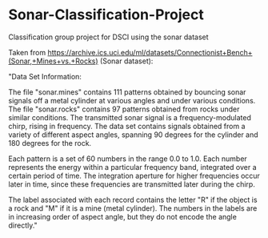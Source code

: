# Sonar-Classification-Project
Classification group project for DSCI using the sonar dataset

Taken from https://archive.ics.uci.edu/ml/datasets/Connectionist+Bench+(Sonar,+Mines+vs.+Rocks) (Sonar dataset):

"Data Set Information:

The file "sonar.mines" contains 111 patterns obtained by bouncing sonar signals off a metal cylinder at various angles and under various conditions. The file "sonar.rocks" contains 97 patterns obtained from rocks under similar conditions. The transmitted sonar signal is a frequency-modulated chirp, rising in frequency. The data set contains signals obtained from a variety of different aspect angles, spanning 90 degrees for the cylinder and 180 degrees for the rock. 

Each pattern is a set of 60 numbers in the range 0.0 to 1.0. Each number represents the energy within a particular frequency band, integrated over a certain period of time. The integration aperture for higher frequencies occur later in time, since these frequencies are transmitted later during the chirp. 

The label associated with each record contains the letter "R" if the object is a rock and "M" if it is a mine (metal cylinder). The numbers in the labels are in increasing order of aspect angle, but they do not encode the angle directly."
